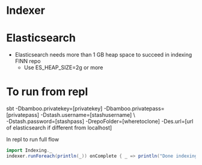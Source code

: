 Indexer
==========

# Elasticsearch
- Elasticsearch needs more than 1 GB heap space to succeed in indexing FINN repo
	- Use ES_HEAP_SIZE=2g or more


# To run from repl

 sbt -Dbamboo.privatekey=[privatekey] -Dbamboo.privatepass=[privatepass] -Dstash.username=[stashusername] \  
  -Dstash.password=[stashpass] -DrepoFolder=[wheretoclone] -Des.url=[url of elasticsearch if different from localhost]

In repl to run full flow 
 
```scala
import Indexing._
indexer.runForeach(println(_)) onComplete { _ => println("Done indexing") }
```
